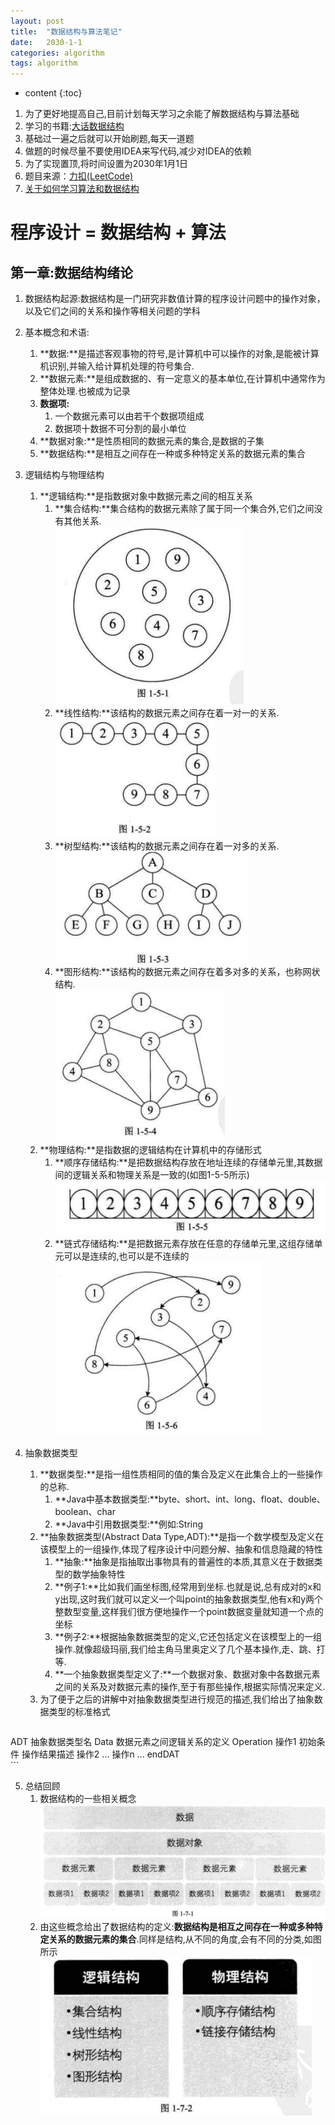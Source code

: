 ```yaml
---
layout: post
title:  "数据结构与算法笔记"
date:   2030-1-1
categories: algorithm
tags: algorithm
---
```


* content
{:toc}

1. 为了更好地提高自己,目前计划每天学习之余能了解数据结构与算法基础
2. 学习的书籍:[大话数据结构](https://book.douban.com/subject/6424904/)
3. 基础过一遍之后就可以开始刷题,每天一道题
4. 做题的时候尽量不要使用IDEA来写代码,减少对IDEA的依赖
5. 为了实现置顶,将时间设置为2030年1月1日
6. 题目来源：[力扣(LeetCode)](https://leetcode-cn.com)
7. [关于如何学习算法和数据结构](https://www.zhihu.com/question/313828787)









# 程序设计 = 数据结构 + 算法
## 第一章:数据结构绪论
1. 数据结构起源:数据结构是一门研究非数值计算的程序设计问题中的操作对象，以及它们之间的关系和操作等相关问题的学科

2. 基本概念和术语:
    1. **数据:**是描述客观事物的符号,是计算机中可以操作的对象,是能被计算机识别,并输入给计算机处理的符号集合.
    2. **数据元素:**是组成数据的、有一定意义的基本单位,在计算机中通常作为整体处理.也被成为记录
    3. **数据项:**
        1. 一个数据元素可以由若干个数据项组成
        2. 数据项十数据不可分割的最小单位
    4. **数据对象:**是性质相同的数据元素的集合,是数据的子集
    5. **数据结构:**是相互之间存在一种或多种特定关系的数据元素的集合

3. 逻辑结构与物理结构
    1. **逻辑结构:**是指数据对象中数据元素之间的相互关系
        1. **集合结构:**集合结构的数据元素除了属于同一个集合外,它们之间没有其他关系.  
            ![1-5-5集合结构](/assets/大话数据结构/第一章/1.5.1.png)
        2. **线性结构:**该结构的数据元素之间存在着一对一的关系.  
            ![1-5-5线性结构](/assets/大话数据结构/第一章/1.5.2.png)
        3. **树型结构:**该结构的数据元素之间存在着一对多的关系.   
            ![1-5-3树型结构](/assets/大话数据结构/第一章/1.5.3.png)
        4. **图形结构:**该结构的数据元素之间存在着多对多的关系，也称网状结构.  
            ![1-5-4图形结构](/assets/大话数据结构/第一章/1.5.4.png)
    2. **物理结构:**是指数据的逻辑结构在计算机中的存储形式
        1. **顺序存储结构:**是把数据结构存放在地址连续的存储单元里,其数据间的逻辑关系和物理关系是一致的(如图1-5-5所示)  
            ![1-5-5顺序存储](/assets/大话数据结构/第一章/1.5.5.png)
        2. **链式存储结构:**是把数据元素存放在任意的存储单元里,这组存储单元可以是连续的,也可以是不连续的   
            ![1-5-6链式存储](/assets/大话数据结构/第一章/1.5.6.png)
4. 抽象数据类型
    1. **数据类型:**是指一组性质相同的值的集合及定义在此集合上的一些操作的总称.  
        1. **Java中基本数据类型:**byte、short、int、long、float、double、boolean、char
        2. **Java中引用数据类型:**例如:String
    2. **抽象数据类型(Abstract Data Type,ADT):**是指一个数学模型及定义在该模型上的一组操作,体现了程序设计中问题分解、抽象和信息隐藏的特性
        1. **抽象:**抽象是指抽取出事物具有的普遍性的本质,其意义在于数据类型的数学抽象特性
        2. **例子1:**比如我们画坐标图,经常用到坐标.也就是说,总有成对的x和y出现,这时我们就可以定义一个叫point的抽象数据类型,他有x和y两个整数型变量,这样我们很方便地操作一个point数据变量就知道一个点的坐标
        3. **例子2:**根据抽象数据类型的定义,它还包括定义在该模型上的一组操作.就像超级玛丽,我们给主角马里奥定义了几个基本操作,走、跳、打等.
        4. **一个抽象数据类型定义了:**一个数据对象、数据对象中各数据元素之间的关系及对数据元素的操作,至于有那些操作,根据实际情况来定义.
    3. 为了便于之后的讲解中对抽象数据类型进行规范的描述,我们给出了抽象数据类型的标准格式

    ```
ADT 抽象数据类型名
Data
    数据元素之间逻辑关系的定义
Operation
    操作1
        初始条件
        操作结果描述
    操作2
        ...
    操作n
        ...
endDAT        
    ```

5. 总结回顾
    1. 数据结构的一些相关概念   
    ![数据结构的一些相关概念 ](/assets/大话数据结构/第一章/1.7.1.png)
    2. 由这些概念给出了数据结构的定义:**数据结构是相互之间存在一种或多种特定关系的数据元素的集合**.同样是结构,从不同的角度,会有不同的分类,如图所示   
    ![数据结构分类](/assets/大话数据结构/第一章/1.7.2.png) 





























